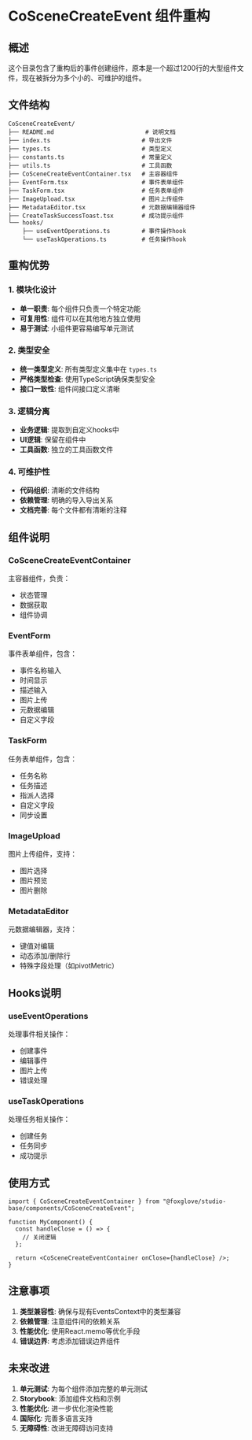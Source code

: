 # CoSceneCreateEvent 组件重构

## 概述

这个目录包含了重构后的事件创建组件，原本是一个超过1200行的大型组件文件，现在被拆分为多个小的、可维护的组件。

## 文件结构

```
CoSceneCreateEvent/
├── README.md                          # 说明文档
├── index.ts                          # 导出文件
├── types.ts                          # 类型定义
├── constants.ts                      # 常量定义
├── utils.ts                          # 工具函数
├── CoSceneCreateEventContainer.tsx   # 主容器组件
├── EventForm.tsx                     # 事件表单组件
├── TaskForm.tsx                      # 任务表单组件
├── ImageUpload.tsx                   # 图片上传组件
├── MetadataEditor.tsx                # 元数据编辑器组件
├── CreateTaskSuccessToast.tsx        # 成功提示组件
└── hooks/
    ├── useEventOperations.ts         # 事件操作hook
    └── useTaskOperations.ts          # 任务操作hook
```

## 重构优势

### 1. 模块化设计

- **单一职责**: 每个组件只负责一个特定功能
- **可复用性**: 组件可以在其他地方独立使用
- **易于测试**: 小组件更容易编写单元测试

### 2. 类型安全

- **统一类型定义**: 所有类型定义集中在 `types.ts`
- **严格类型检查**: 使用TypeScript确保类型安全
- **接口一致性**: 组件间接口定义清晰

### 3. 逻辑分离

- **业务逻辑**: 提取到自定义hooks中
- **UI逻辑**: 保留在组件中
- **工具函数**: 独立的工具函数文件

### 4. 可维护性

- **代码组织**: 清晰的文件结构
- **依赖管理**: 明确的导入导出关系
- **文档完善**: 每个文件都有清晰的注释

## 组件说明

### CoSceneCreateEventContainer

主容器组件，负责：

- 状态管理
- 数据获取
- 组件协调

### EventForm

事件表单组件，包含：

- 事件名称输入
- 时间显示
- 描述输入
- 图片上传
- 元数据编辑
- 自定义字段

### TaskForm

任务表单组件，包含：

- 任务名称
- 任务描述
- 指派人选择
- 自定义字段
- 同步设置

### ImageUpload

图片上传组件，支持：

- 图片选择
- 图片预览
- 图片删除

### MetadataEditor

元数据编辑器，支持：

- 键值对编辑
- 动态添加/删除行
- 特殊字段处理（如pivotMetric）

## Hooks说明

### useEventOperations

处理事件相关操作：

- 创建事件
- 编辑事件
- 图片上传
- 错误处理

### useTaskOperations

处理任务相关操作：

- 创建任务
- 任务同步
- 成功提示

## 使用方式

```tsx
import { CoSceneCreateEventContainer } from "@foxglove/studio-base/components/CoSceneCreateEvent";

function MyComponent() {
  const handleClose = () => {
    // 关闭逻辑
  };

  return <CoSceneCreateEventContainer onClose={handleClose} />;
}
```

## 注意事项

1. **类型兼容性**: 确保与现有EventsContext中的类型兼容
2. **依赖管理**: 注意组件间的依赖关系
3. **性能优化**: 使用React.memo等优化手段
4. **错误边界**: 考虑添加错误边界组件

## 未来改进

1. **单元测试**: 为每个组件添加完整的单元测试
2. **Storybook**: 添加组件文档和示例
3. **性能优化**: 进一步优化渲染性能
4. **国际化**: 完善多语言支持
5. **无障碍性**: 改进无障碍访问支持
